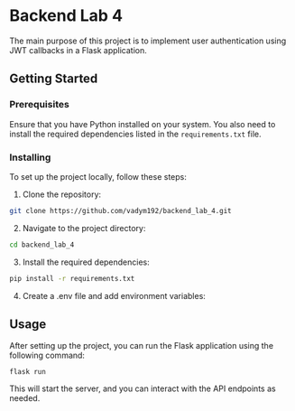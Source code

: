 # Backend Lab 4

The main purpose of this project is to implement user authentication using JWT callbacks in a Flask application.

## Getting Started

### Prerequisites

Ensure that you have Python installed on your system. You also need to install the required dependencies listed in the `requirements.txt` file.

### Installing

To set up the project locally, follow these steps:

1. Clone the repository:
  ```bash
  git clone https://github.com/vadym192/backend_lab_4.git
  ```

2. Navigate to the project directory:
  ```bash
  cd backend_lab_4
  ```

3. Install the required dependencies:
  ```bash
  pip install -r requirements.txt
  ```
4. Create a .env file and add environment variables:

## Usage

After setting up the project, you can run the Flask application using the following command:

```
flask run
```

This will start the server, and you can interact with the API endpoints as needed.
